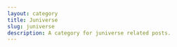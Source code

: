 ```yaml
---
layout: category
title: Juniverse
slug: juniverse
description: A category for juniverse related posts.
---
```

